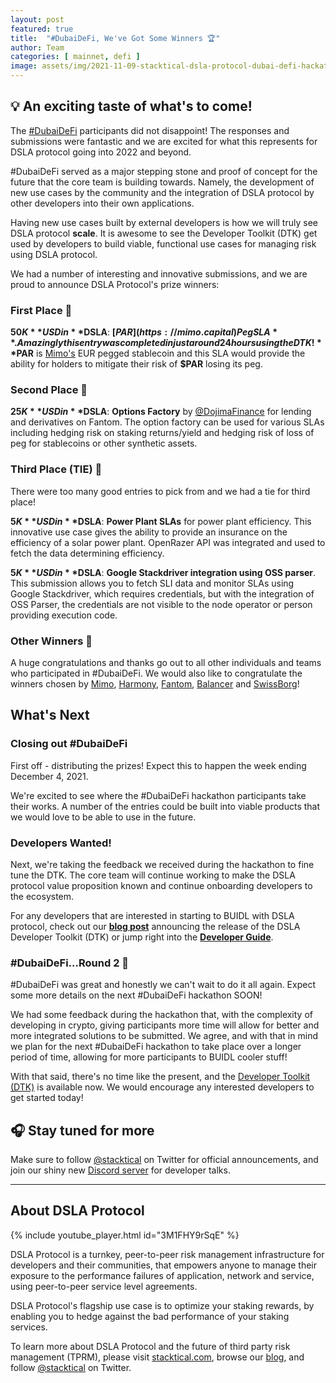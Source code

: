 ```yaml
---
layout: post
featured: true
title:  "#DubaiDeFi, We've Got Some Winners 🏆"
author: Team
categories: [ mainnet, defi ]
image: assets/img/2021-11-09-stacktical-dsla-protocol-dubai-defi-hackathon-blockchain-cryptocurrency-fintech-legaltech-insurtech-itsm-slm-sla-defi-nft.jpg
---
```


## 💡 An exciting taste of what's to come!

The [#DubaiDeFi](https://dubaidefi.io) participants did not disappoint! The responses and submissions were fantastic and we are excited for what this represents for DSLA protocol going into 2022 and beyond.

#DubaiDeFi served as a major stepping stone and proof of concept for the future that the core team is building towards. Namely, the development of new use cases by the community and the integration of DSLA protocol by other developers into their own applications. 

Having new use cases built by external developers is how we will truly see DSLA protocol **scale**. It is awesome to see the Developer Toolkit (DTK) get used by developers to build viable, functional use cases for managing risk using DSLA protocol.

We had a number of interesting and innovative submissions, and we are proud to announce DSLA Protocol's prize winners:

### First Place 🥇

**$50K** USD in **$DSLA**: **[$PAR](https://mimo.capital) Peg SLA**. Amazingly this entry was completed in just around 24 hours using the DTK! **$PAR** is [Mimo's](https://mimo.capital) EUR pegged stablecoin and this SLA would provide the ability for holders to mitigate their risk of **$PAR** losing its peg.

### Second Place 🥈

**$25K** USD in **$DSLA**: **Options Factory** by [@DojimaFinance](https://twitter.com/DojimaFinance) for lending and derivatives on Fantom. The option factory can be used for various SLAs including hedging risk on staking returns/yield and hedging risk of loss of peg for stablecoins or other synthetic assets.

### Third Place (TIE) 🥉

There were too many good entries to pick from and we had a tie for third place!

**$5K** USD in **$DSLA**: **Power Plant SLAs** for power plant efficiency. This innovative use case gives the ability to provide an insurance on the efficiency of a solar power plant. OpenRazer API was integrated and used to fetch the data determining efficiency.

**$5K** USD in **$DSLA**: **Google Stackdriver integration using OSS parser**. This submission allows you to fetch SLI data and monitor SLAs using Google Stackdriver, which requires credentials, but with the integration of OSS Parser, the credentials are not visible to the node operator or person providing execution code.

### Other Winners 🏅

A huge congratulations and thanks go out to all other individuals and teams who participated in #DubaiDeFi. We would also like to congratulate the winners chosen by [Mimo](https://mimo.capital), [Harmony](https://harmony.one), [Fantom](https://fantom.foundation), [Balancer](https://balancer.fi) and [SwissBorg](https://swissborg.com)!

## What's Next

### Closing out #DubaiDeFi

First off - distributing the prizes! Expect this to happen the week ending December 4, 2021.

We're excited to see where the #DubaiDeFi hackathon participants take their works. A number of the entries could be built into viable products that we would love to be able to use in the future.

### Developers Wanted!

Next, we're taking the feedback we received during the hackathon to fine tune the DTK. The core team will continue working to make the DSLA protocol value proposition known and continue onboarding developers to the ecosystem.

For any developers that are interested in starting to BUIDL with DSLA protocol, check out our **[blog post](https://blog.stacktical.com/mainnet/dev/2021/11/15/stacktical-dsla-protocol-dtk-developer-toolkit-getting-started-blockchain-cryptocurrency-fintech-legaltech-insurtech-itsm-slm-sla-defi-nft.html)** announcing the release of the DSLA Developer Toolkit (DTK) or jump right into the **[Developer Guide](https://readme.stacktical.com/developer-guide/developer-toolkit-1/quick-start)**.

### #DubaiDeFi...Round 2 🥊

#DubaiDeFi was great and honestly we can't wait to do it all again. Expect some more details on the next #DubaiDeFi hackathon SOON!

We had some feedback during the hackathon that, with the complexity of developing in crypto, giving participants more time will allow for better and more integrated solutions to be submitted. We agree, and with that in mind we plan for the next #DubaiDeFi hackathon to take place over a longer period of time, allowing for more participants to BUIDL cooler stuff!

With that said, there's no time like the present, and the [Developer Toolkit (DTK)](https://github.com/Stacktical/stacktical-dsla-developer-toolkit/) is available now. We would encourage any interested developers to get started today!

## 🎧 Stay tuned for more

Make sure to follow [@stacktical](https://twitter.com/Stacktical) on Twitter for official announcements, and join our shiny new [Discord server](https://discord.gg/bknuhcXV) for developer talks.

---

## About DSLA Protocol

{% include youtube_player.html id="3M1FHY9rSqE" %}

DSLA Protocol is a turnkey, peer-to-peer risk management infrastructure for developers and their communities, that empowers anyone to manage their exposure to the performance failures of application, network and service, using peer-to-peer service level agreements.

DSLA Protocol's flagship use case is to optimize your staking rewards, by enabling you to hedge against the bad performance of your staking services.

To learn more about DSLA Protocol and the future of third party risk management (TPRM), please visit [stacktical.com](https://stacktical.com), browse our [blog](https://blog.stacktical.com), and follow [@stacktical](https://twitter.com/Stacktical) on Twitter.
